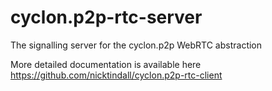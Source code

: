 cyclon.p2p-rtc-server
=====================

The signalling server for the cyclon.p2p WebRTC abstraction

More detailed documentation is available here https://github.com/nicktindall/cyclon.p2p-rtc-client
